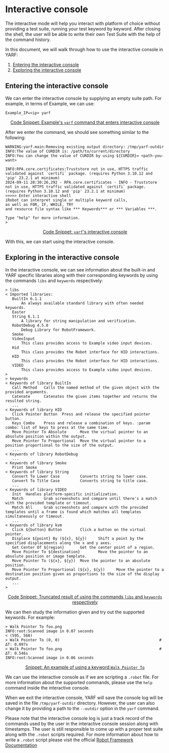 # Interactive console

The interactive mode will help you interact with platform of choice without providing a test suite, running your test keyword by keyword. After closing the shell, the user will be able to write their own Test Suite with the help of the command history.

In this document, we will walk through how to use the interactive console in YARF:

1. [Entering the interactive console](#entering-the-interactive-console)
1. [Exploring the interactive console](#exploring-in-the-interactive-console)

## Entering the interactive console

We can enter the interactive console by supplying an empty suite path. For example, in terms of Example, we can use:

```{code-block} bash
Example_IP=<ip> yarf
```

<u><center>Code Snippet: Example's `yarf` command that enters interactive console</center></u>

After we enter the command, we should see something similar to the following:

```{code-block} bash
WARNING:yarf.main:Removing existing output directory: /tmp/yarf-outdir
INFO:The value of CURDIR is: /path/to/current/directory
INFO:You can change the value of CURDIR by using ${CURDIR}= <path-you-want>

INFO:RPA.core.certificates:Truststore not in use, HTTPS traffic validated against `certifi` package. (requires Python 3.10.12 and 'pip' 23.2.1 at minimum)
2024-09-11 20:30:26,292 - RPA.core.certificates - INFO - Truststore not in use, HTTPS traffic validated against `certifi` package. (requires Python 3.10.12 and 'pip' 23.2.1 at minimum)
>>>>> Enter interactive shell
iRobot can interpret single or multiple keyword calls,
as well as FOR, IF, WHILE, TRY
and resource file syntax like *** Keywords*** or *** Variables ***.

Type "help" for more information.
>
```

<u><center>Code Snippet: `yarf`'s interactive console</center></u>

With this, we can start using the interactive console.

## Exploring in the interactive console

In the interactive console, we can see information about the built-in and YARF specific libraries along with their corresponding keywords by using the commands `libs` and `keywords` respectively:

```{code-block} text
> libs
< Imported libraries:
   BuiltIn 6.1.1
       An always available standard library with often needed keywords.
   Easter
   String 6.1.1
       A library for string manipulation and verification.
   RobotDebug 4.5.0
       Debug Library for RobotFramework.
   Smoke
   VideoInput
       This class provides access to Example video input devices.
   Hid
       This class provides the Robot interface for HID interactions.
   HID
       This class provides the Robot interface for HID interactions.
   VIDEO
       This class provides access to Example video input devices.
>
> keywords
< Keywords of library BuiltIn
   Call Method   Calls the named method of the given object with the provided arguments.
   Catenate      Catenates the given items together and returns the resulted string.
   ...
< Keywords of library HID
   Click Pointer Button  Press and release the specified pointer button.
   Keys Combo    Press and release a combination of keys. :param combo: list of keys to press at the same time.
   Move Pointer To Absolute      Move the virtual pointer to an absolute position within the output.
   Move Pointer To Proportional  Move the virtual pointer to a position proportional to the size of the output.
   ...
< Keywords of library RobotDebug
   ...
< Keywords of library Smoke
   Print Smoke
< Keywords of library String
   Convert To Lower Case         Converts string to lower case.
   Convert To Title Case         Converts string to title case.
   ...
< Keywords of library VIDEO
   Init  Handles platform-specific initialization.
   Match         Grab screenshots and compare until there's a match with the provided template or timeout.
   Match All     Grab screenshots and compare with the provided templates until a frame is found which matches all templates simultaneously or timeout.
   ...
< Keywords of library kvm
   Click ${button} Button        Click a button on the virtual pointer.
   Displace ${point} By (${x}, ${y})     Shift a point by the specified displacements along the x and y axes.
   Get Center Of ${region}       Get the center point of a region.
   Move Pointer To ${destination}        Move the pointer to an absolute position or image template.
   Move Pointer To (${x}, ${y})  Move the pointer to an absolute position.
   Move Pointer To Proportional (${x}, ${y})     Move the pointer to a destination position given as proportions to the size of the display output.
   ...
>
```

<u><center>Code Snippet: Truncated result of using the commands `libs` and `keywords` respectively</center></u>

We can then study the information given and try out the supported keywords. For example:

```{code-block} text
> Walk Pointer To foo.png
INFO:root:Scanned image in 0.07 seconds
< (595, 568)
> Walk Pointer To (0, 0)                                            # ΔT: 0.097s
> Walk Pointer To foo.png                                           # ΔT: 0.546s
INFO:root:Scanned image in 0.06 seconds
```

<u><center>Snippet: An example of using a keyword `Walk Pointer To`</center></u>

We can use the interactive console as if we are scripting a `.robot` file. For more information about the supported commands, please use the `help` command inside the interactive console.

When we exit the interactive console, YARF will save the console log will be saved in the file `/tmp/yarf-outdir` directory. However, the user can also change it by providing a path to the `--outdir` option in the `yarf` command.

Please note that the interactive console log is just a track record of the commands used by the user in the interactive console session along with timestamps. The user is still responsible to come up with a proper test suite along with the `.robot` scripts required. For more information about how to write a `.robot` script please visit the official [Robot Framework Documentation](https://robotframework.org/robotframework/latest/RobotFrameworkUserGuide.html#test-data-sections)

